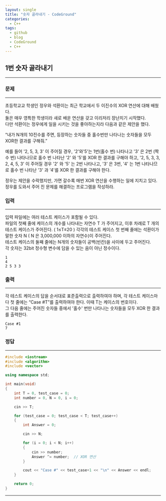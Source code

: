 ```yaml
---
layout: single
title: "숫자 골라내기 - CodeGround"
categories:
  - C++
tags:
  - github
  - blog
  - CodeGround
  - C++
---
```

## 1번 **숫자 골라내기**
---

### 문제
---
초등학교교 학생인 정우와 석환이는 최근 학교에서 두 이진수의 XOR 연산에 대해 배웠다.  
둘은 매우 영특한 학생이라 새로 배운 연산을 갖고 이리저리 장난치기 시작했다.  
다만 석환이는 정우에게 일을 시키는 것을 좋아하는지라 다음과 같은 제안을 했다.  

“내가 N개의 10진수를 주면, 등장하는 숫자들 중 홀수번만 나타나는 숫자들을 모두 XOR한 결과를 구해줘.”  

예를 들어 '2, 5, 3, 3' 이 주어질 경우, '2'와'5'는 1번(홀수 번) 나타나고 '3' 은 2번 (짝수 번) 나타나므로 홀수 번 나타난 '2' 와 '5'를 XOR 한 결과를 구해야 하고, '2, 5, 3, 3, 2, 4, 5, 3' 이 주어질 경우 '2' 와 '5' 는 2번 나타나고, '3' 은 3번, '4' 는 1번 나타나므로 홀수 번 나타난 '3' 과 '4'를 XOR 한 결과를 구해야 한다.  

정우는 제안을 수락했지만, 가면 갈수록 매번 XOR 연산을 수행하는 일에 지치고 있다.  
정우를 도와서 주어 진 문제를 해결하는 프로그램을 작성하라.  

### 입력
---
입력 파일에는 여러 테스트 케이스가 포함될 수 있다.  
파일의 첫째 줄에 케이스의 개수를 나타내는 자연수 T 가 주어지고,
이후 차례로 T 개의 테스트 케이스가 주어진다. ( 1≤T≤20 )
각각의 테스트 케이스 첫 번째 줄에는 석환이가 말한 숫자 N ( N  은 3,000,000 이하의 자연수)이 주어진다.  
테스트 케이스의 둘째 줄에는 N개의 숫자들이 공백(빈칸)을 사이에 두고 주어진다.  
각 숫자는 32bit 정수형 변수에 담을 수 있는 음이 아닌 정수이다.  
```
1
4
2 5 3 3
```

### 출력
---
각 테스트 케이스의 답을 순서대로 표준출력으로 출력하여야 하며,
각 테스트 케이스마다 첫 줄에는  “Case #T”를 출력하여야 한다. 이때 T는 케이스의 번호이다.  
그 다음 줄에는 주어진 숫자들 중에서 '홀수' 번만 나타나는 숫자들을 모두 XOR 한 결과를 출력한다.  
```
Case #1
7
```

### 정답
---
```c++
#include <iostream>
#include <algorithm>
#include <vector>

using namespace std;

int main(void)
{
	int T = 0, test_case = 0;
	int number = 0, N = 0, i = 0;

	cin >> T;

	for (test_case = 0; test_case < T; test_case++)
	{
		int Answer = 0;

		cin >> N;

		for (i = 0; i < N; i++)
		{
			cin >> number;
			Answer ^= number;  // XOR 연산
		}

		cout << "Case #" << test_case+1 << "\n" << Answer << endl;
	}

	return 0;
}
```
---
